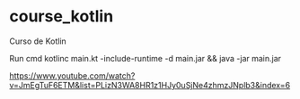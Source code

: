 # course_kotlin

Curso de Kotlin

Run cmd kotlinc main.kt -include-runtime -d main.jar && java -jar main.jar

https://www.youtube.com/watch?v=JmEgTuF6ETM&list=PLizN3WA8HR1z1HJy0uSjNe4zhmzJNplb3&index=6
